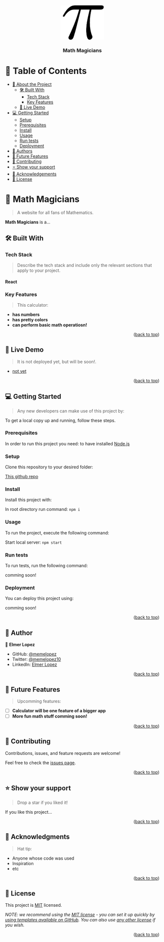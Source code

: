 <a name="readme-top"></a>

<!--
HOW TO USE:
This is an example of how you may give instructions on setting up your project locally.

Modify this file to match your project and remove sections that don't apply.

REQUIRED SECTIONS:
- Table of Contents
- About the Project
  - Built With
  - Live Demo
- Getting Started
- Authors
- Future Features
- Contributing
- Show your support
- Acknowledgements
- License

OPTIONAL SECTIONS:
- FAQ

After you're finished please remove all the comments and instructions!
-->

<div align="center">
  <!-- You are encouraged to replace this logo with your own! Otherwise you can also remove it. -->
  <img src="./public/pi1.png" alt="logo" width="140"  height="auto" />
  <br/>

  <h3><b>Math Magicians</b></h3>

</div>

<!-- TABLE OF CONTENTS -->

# 📗 Table of Contents

- [📖 About the Project](#about-project)
  - [🛠 Built With](#built-with)
    - [Tech Stack](#tech-stack)
    - [Key Features](#key-features)
  - [🚀 Live Demo](#live-demo)
- [💻 Getting Started](#getting-started)
  - [Setup](#setup)
  - [Prerequisites](#prerequisites)
  - [Install](#install)
  - [Usage](#usage)
  - [Run tests](#run-tests)
  - [Deployment](#triangular_flag_on_post-deployment)
- [👥 Authors](#authors)
- [🔭 Future Features](#future-features)
- [🤝 Contributing](#contributing)
- [⭐️ Show your support](#support)
- [🙏 Acknowledgements](#acknowledgements)
- [📝 License](#license)

<!-- PROJECT DESCRIPTION -->

# 📖 Math Magicians <a name="about-project"></a>

> A website for all fans of Mathematics.

**Math Magicians** is a...

## 🛠 Built With <a name="built-with"></a>

### Tech Stack <a name="tech-stack"></a>

> Describe the tech stack and include only the relevant sections that apply to your project.

#### React 

<!-- Features -->

### Key Features <a name="key-features"></a>

> This calculator:

- **has numbers**
- **has pretty colors**
- **can perform basic math operatiosn!**

<p align="right">(<a href="#readme-top">back to top</a>)</p>

<!-- LIVE DEMO -->

## 🚀 Live Demo <a name="live-demo"></a>

> It is not deployed yet, but will be soon!.

- [not yet](www.google.com)

<p align="right">(<a href="#readme-top">back to top</a>)</p>

<!-- GETTING STARTED -->

## 💻 Getting Started <a name="getting-started"></a>

> Any new developers can make use of this project by:

To get a local copy up and running, follow these steps.

### Prerequisites

In order to run this project you need: to have installed [Node.js](https://nodejs.org/)

<!--
Example command:

```sh
 gem install rails
```
 -->

### Setup

Clone this repository to your desired folder:

[This github repo](https://github.com/memelopez/magicmath)

<!--
Example commands:

```sh
  cd my-folder
  git clone git@github.com:myaccount/my-project.git
```
--->

### Install

Install this project with:

In root directory run command: `npm i`

<!--
Example command:

```sh
  cd my-project
  gem install
```
--->

### Usage

To run the project, execute the following command:

Start local server: `npm start`
<!--
Example command:

```sh
  rails server
```
--->

### Run tests

To run tests, run the following command:

comming soon!

<!--
Example command:

```sh
  bin/rails test test/models/article_test.rb
```
--->

### Deployment

You can deploy this project using:

comming soon!

<!--
Example:

```sh

```
 -->

<p align="right">(<a href="#readme-top">back to top</a>)</p>

<!-- AUTHORS -->

## 👥 Author <a name="authors"></a>

👤 **Elmer Lopez**

- GitHub: [@memelopez](https://github.com/memelopez/)
- Twitter: [@memelopez10](https://twitter.com/memelopez10)
- LinkedIn: [Elmer Lopez](https://www.linkedin.com/in/elmer-lopez-51b187200/)

<p align="right">(<a href="#readme-top">back to top</a>)</p>

<!-- FUTURE FEATURES -->

## 🔭 Future Features <a name="future-features"></a>

> Upcomming features:

- [ ] **Calculator will be one feature of a bigger app**
- [ ] **More fun math stuff comming soon!**

<p align="right">(<a href="#readme-top">back to top</a>)</p>

<!-- CONTRIBUTING -->

## 🤝 Contributing <a name="contributing"></a>

Contributions, issues, and feature requests are welcome!

Feel free to check the [issues page](../../issues/).

<p align="right">(<a href="#readme-top">back to top</a>)</p>

<!-- SUPPORT -->

## ⭐️ Show your support <a name="support"></a>

> Drop a star if you liked it! 

If you like this project...

<p align="right">(<a href="#readme-top">back to top</a>)</p>

<!-- ACKNOWLEDGEMENTS -->

## 🙏 Acknowledgments <a name="acknowledgements"></a>

> Hat tip:

- Anyone whose code was used
- Inspiration
- etc

<p align="right">(<a href="#readme-top">back to top</a>)</p>


<!-- LICENSE -->

## 📝 License <a name="license"></a>

This project is [MIT](https://github.com/IjayAbby/Web-Scraper-Ruby-Capstone-Project/blob/development/LICENSE) licensed.

_NOTE: we recommend using the [MIT license](https://choosealicense.com/licenses/mit/) - you can set it up quickly by [using templates available on GitHub](https://docs.github.com/en/communities/setting-up-your-project-for-healthy-contributions/adding-a-license-to-a-repository). You can also use [any other license](https://choosealicense.com/licenses/) if you wish._

<p align="right">(<a href="#readme-top">back to top</a>)</p>

